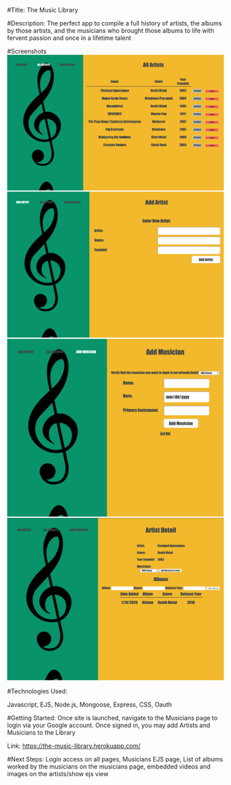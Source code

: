 #Title:
The Music Library

#Description:
 The perfect app to compile a full history of artists, the albums by those artists, and the musicians who brought those albums to life with fervent passion and once in a lifetime talent

 #Screenshots
 ![Alt text](/public/images/artists.png?raw=true "All Artists Page")
 ![Alt text](/public/images/newartist.png?raw=true "New Artist Page")
 ![Alt text](/public/images/newmusician.png?raw=true "New Musician Page")
 ![Alt text](/public/images/artistdetail.png?raw=true "All Artists Page")


 #Technologies Used:

 Javascript, EJS, Node.js, Mongoose, Express, CSS, Oauth

 #Getting Started:
 Once site is launched, navigate to the Musicians page to login via your Google account. Once signed in, you may add Artists and Musicians to the Library

 Link: https://the-music-library.herokuapp.com/

 #Next Steps:
 Login access on all pages, Musicians EJS page, List of albums worked by the musicians on the musicians page, embedded videos and images on the artists/show ejs view

